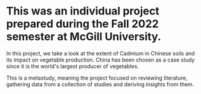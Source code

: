 # This was an individual project prepared during the Fall 2022 semester at McGill University.
  In this project, we take a look at the extent of Cadmium in Chinese soils and its impact on vegetable production. China has been chosen as a case study since it is the world's largest producer of vegetables.

  This is a metastudy, meaning the project focused on reviewing literature, gathering data from a collection of studies and deriving insights from them.

